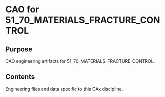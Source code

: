 # CAO for 51_70_MATERIALS_FRACTURE_CONTROL

## Purpose
CAO engineering artifacts for 51_70_MATERIALS_FRACTURE_CONTROL.

## Contents
Engineering files and data specific to this CAx discipline.
